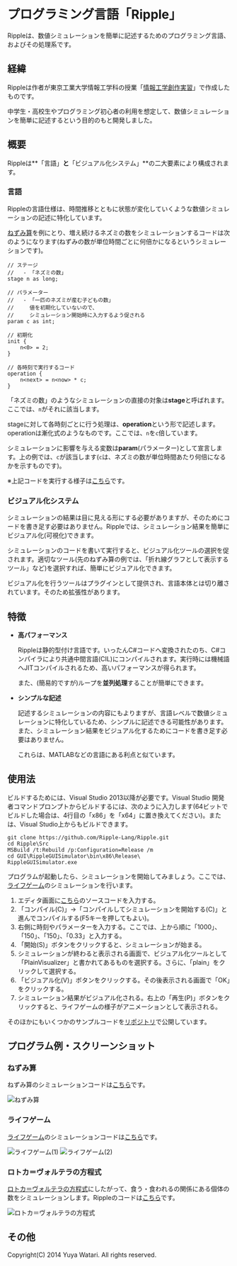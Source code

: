 プログラミング言語「Ripple」
======

Rippleは、数値シミュレーションを簡単に記述するためのプログラミング言語、およびその処理系です。

## 経緯

Rippleは作者が東京工業大学情報工学科の授業「[情報工学創作実習](http://www.ocw.titech.ac.jp/index.php?module=General&action=T0300&GakubuCD=101&GakkaCD=53&KougiCD=7230&lang=JA)」で作成したものです。

中学生・高校生やプログラミング初心者の利用を想定して、数値シミュレーションを簡単に記述するという目的のもと開発しました。

## 概要

Rippleは**「言語」**と**「ビジュアル化システム」**の二大要素により構成されます。

### 言語

Rippleの言語仕様は、時間推移とともに状態が変化していくような数値シミュレーションの記述に特化しています。

[ねずみ算](http://ja.wikipedia.org/wiki/%E3%81%AD%E3%81%9A%E3%81%BF%E7%AE%97)を例にとり、増え続けるネズミの数をシミュレーションするコードは次のようになります(ねずみの数が単位時間ごとに何倍かになるというシミュレーションです)。

```
// ステージ
//   - 「ネズミの数」
stage n as long;

// パラメーター
//   - 「一匹のネズミが産む子どもの数」
//     値を初期化していないので、
//     シミュレーション開始時に入力するよう促される
param c as int;

// 初期化
init {
    n<0> = 2;
}

// 各時刻で実行するコード
operation {
    n<next> = n<now> * c;
}
```

「ネズミの数」のようなシミュレーションの直接の対象は**stage**と呼ばれます。ここでは、``n``がそれに該当します。

stageに対して各時刻ごとに行う処理は、**operation**という形で記述します。operationは漸化式のようなものです。ここでは、``n``を``c``倍しています。

シミュレーションに影響を与える変数は**param**(パラメーター)として宣言します。上の例では、``c``が該当します(``c``は、ネズミの数が単位時間あたり何倍になるかを示すものです)。

※上記コードを実行する様子は[こちら](https://github.com/Ripple-Lang/Ripple#%E3%81%AD%E3%81%9A%E3%81%BF%E7%AE%97)です。

### ビジュアル化システム

シミュレーションの結果は目に見える形にする必要がありますが、そのためにコードを書き足す必要はありません。Rippleでは、シミュレーション結果を簡単にビジュアル化(可視化)できます。

シミュレーションのコードを書いて実行すると、ビジュアル化ツールの選択を促されます。適切なツール(先のねずみ算の例では、「折れ線グラフとして表示するツール」など)を選択すれば、簡単にビジュアル化できます。

ビジュアル化を行うツールはプラグインとして提供され、言語本体とは切り離されています。そのため拡張性があります。

## 特徴

* **高パフォーマンス**

  Rippleは静的型付け言語です。いったんC#コードへ変換されたのち、C#コンパイラにより共通中間言語(CIL)にコンパイルされます。実行時には機械語へJITコンパイルされるため、高いパフォーマンスが得られます。

  また、(簡易的ですが)ループを**並列処理**することが簡単にできます。

* **シンプルな記述**

  記述するシミュレーションの内容にもよりますが、言語レベルで数値シミュレーションに特化しているため、シンプルに記述できる可能性があります。また、シミュレーション結果をビジュアル化するためにコードを書き足す必要はありません。
  
  これらは、MATLABなどの言語にある利点と似ています。

## 使用法

ビルドするためには、Visual Studio 2013以降が必要です。Visual Studio 開発者コマンドプロンプトからビルドするには、次のように入力します(64ビットでビルドした場合は、4行目の「x86」を「x64」に置き換えてください)。または、Visual Studio上からもビルドできます。

```
git clone https://github.com/Ripple-Lang/Ripple.git
cd Ripple\Src
MSBuild /t:Rebuild /p:Configuration=Release /m
cd GUI\RippleGUISimulator\bin\x86\Release\
RippleGUISimulator.exe
```

プログラムが起動したら、シミュレーションを開始してみましょう。ここでは、[ライフゲーム](http://ja.wikipedia.org/wiki/%E3%83%A9%E3%82%A4%E3%83%95%E3%82%B2%E3%83%BC%E3%83%A0)のシミュレーションを行います。

1. エディタ画面に[こちら][Code_LifeGame_Txt]のソースコードを入力する。
2. 「コンパイル(C)」→「コンパイルしてシミュレーションを開始する(C)」と進んでコンパイルする(F5キーを押してもよい)。
3. 右側に時刻やパラメーターを入力する。ここでは、上から順に「1000」、「150」、「150」、「0.33」と入力する。
4. 「開始(S)」ボタンをクリックすると、シミュレーションが始まる。
5. シミュレーションが終わると表示される画面で、ビジュアル化ツールとして「PlainVisualizer」と書かれてあるものを選択する。さらに、「plain」をクリックして選択する。
6. 「ビジュアル化(V)」ボタンをクリックする。その後表示される画面で「OK」をクリックする。
7. シミュレーション結果がビジュアル化される。右上の「再生(P)」ボタンをクリックすると、ライフゲームの様子がアニメーションとして表示される。

そのほかにもいくつかのサンプルコードを[リポジトリ][SampleRepos]で公開しています。

## プログラム例・スクリーンショット

### ねずみ算

ねずみ算のシミュレーションコードは[こちら][Code_Mouse]です。

![ねずみ算](https://raw.githubusercontent.com/wiki/Ripple-Lang/Ripple/ScreenShots/Mouse_1.PNG)

### ライフゲーム

[ライフゲーム](http://ja.wikipedia.org/wiki/%E3%83%A9%E3%82%A4%E3%83%95%E3%82%B2%E3%83%BC%E3%83%A0)のシミュレーションコードは[こちら][Code_LifeGame]です。

![ライフゲーム(1)](https://raw.githubusercontent.com/wiki/Ripple-Lang/Ripple/ScreenShots/LifeGame_1.PNG)
![ライフゲーム(2)](https://raw.githubusercontent.com/wiki/Ripple-Lang/Ripple/ScreenShots/LifeGame_2.PNG)

### ロトカ＝ヴォルテラの方程式

[ロトカ＝ヴォルテラの方程式](http://ja.wikipedia.org/wiki/%E3%83%AD%E3%83%88%E3%82%AB%EF%BC%9D%E3%83%B4%E3%82%A9%E3%83%AB%E3%83%86%E3%83%A9%E3%81%AE%E6%96%B9%E7%A8%8B%E5%BC%8F)にしたがって、食う・食われるの関係にある個体の数をシミュレーションします。Rippleのコードは[こちら][Code_LotkaVolterra]です。

![ロトカ＝ヴォルテラの方程式](https://raw.githubusercontent.com/wiki/Ripple-Lang/Ripple/ScreenShots/LotkaVolterra_1.PNG)

## その他

Copyright(C) 2014 Yuya Watari. All rights reserved.

[Code_Mouse]: https://github.com/Ripple-Lang/SampleCodes/blob/master/Codes/%E3%81%AD%E3%81%9A%E3%81%BF%E7%AE%97.txt "ねずみ算のコード"
[Code_LifeGame]: https://github.com/Ripple-Lang/SampleCodes/blob/master/Codes/%E3%83%A9%E3%82%A4%E3%83%95%E3%82%B2%E3%83%BC%E3%83%A0.txt "ライフゲームのコード"
[Code_LifeGame_Txt]: https://raw.githubusercontent.com/Ripple-Lang/SampleCodes/master/Codes/%E3%83%A9%E3%82%A4%E3%83%95%E3%82%B2%E3%83%BC%E3%83%A0.txt "ライフゲームのコード"
[Code_LotkaVolterra]: https://github.com/Ripple-Lang/SampleCodes/blob/master/Codes/%E3%83%AD%E3%83%88%E3%82%AB%EF%BC%9D%E3%83%B4%E3%82%A9%E3%83%AB%E3%83%86%E3%83%A9%E3%81%AE%E6%96%B9%E7%A8%8B%E5%BC%8F.txt "ロトカ＝ヴォルテラの方程式のコード"
[SampleRepos]: https://github.com/Ripple-Lang/SampleCodes "サンプルコードのリポジトリ"
